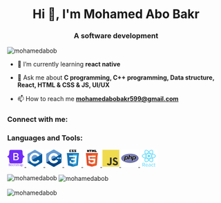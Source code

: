 
<h1 align="center">Hi 👋, I'm Mohamed Abo Bakr</h1>
<h3 align="center">A software development</h3>

<p align="left"> <img src="https://komarev.com/ghpvc/?username=mohamedabob&label=Profile%20views&color=0e75b6&style=flat" alt="mohamedabob" /> </p>

- 🌱 I’m currently learning **react native**

- 💬 Ask me about **C programming, C++ programming, Data structure, React, HTML & CSS & JS, UI/UX**

- 📫 How to reach me **mohamedabobakr599@gmail.com**

<h3 align="left">Connect with me:</h3>
<p align="left">
</p>

<h3 align="left">Languages and Tools:</h3>
<p align="left"> <a href="https://getbootstrap.com" target="_blank" rel="noreferrer"> <img src="https://raw.githubusercontent.com/devicons/devicon/master/icons/bootstrap/bootstrap-plain-wordmark.svg" alt="bootstrap" width="40" height="40"/> </a> <a href="https://www.cprogramming.com/" target="_blank" rel="noreferrer"> <img src="https://raw.githubusercontent.com/devicons/devicon/master/icons/c/c-original.svg" alt="c" width="40" height="40"/> </a> <a href="https://www.w3schools.com/cpp/" target="_blank" rel="noreferrer"> <img src="https://raw.githubusercontent.com/devicons/devicon/master/icons/cplusplus/cplusplus-original.svg" alt="cplusplus" width="40" height="40"/> </a> <a href="https://www.w3schools.com/css/" target="_blank" rel="noreferrer"> <img src="https://raw.githubusercontent.com/devicons/devicon/master/icons/css3/css3-original-wordmark.svg" alt="css3" width="40" height="40"/> </a> <a href="https://www.w3.org/html/" target="_blank" rel="noreferrer"> <img src="https://raw.githubusercontent.com/devicons/devicon/master/icons/html5/html5-original-wordmark.svg" alt="html5" width="40" height="40"/> </a> <a href="https://developer.mozilla.org/en-US/docs/Web/JavaScript" target="_blank" rel="noreferrer"> <img src="https://raw.githubusercontent.com/devicons/devicon/master/icons/javascript/javascript-original.svg" alt="javascript" width="40" height="40"/> </a> <a href="https://www.php.net" target="_blank" rel="noreferrer"> <img src="https://raw.githubusercontent.com/devicons/devicon/master/icons/php/php-original.svg" alt="php" width="40" height="40"/> </a> <a href="https://reactjs.org/" target="_blank" rel="noreferrer"> <img src="https://raw.githubusercontent.com/devicons/devicon/master/icons/react/react-original-wordmark.svg" alt="react" width="40" height="40"/> </a> </p>

<p><img align="left" src="https://github-readme-stats.vercel.app/api/top-langs?username=mohamedabob&show_icons=true&locale=en&layout=compact" alt="mohamedabob" /></p>

<p>&nbsp;<img align="center" src="https://github-readme-stats.vercel.app/api?username=mohamedabob&show_icons=true&locale=en" alt="mohamedabob" /></p>

<p><img align="center" src="https://github-readme-streak-stats.herokuapp.com/?user=mohamedabob&" alt="mohamedabob" /></p>
